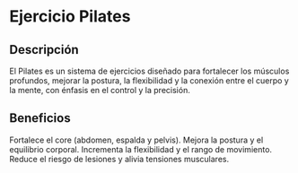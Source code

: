 # Ejercicio Pilates

## Descripción
El Pilates es un sistema de ejercicios diseñado para fortalecer los músculos profundos, mejorar la postura, la flexibilidad y la conexión entre el cuerpo y la mente, con énfasis en el control y la precisión.

## Beneficios
Fortalece el core (abdomen, espalda y pelvis).
Mejora la postura y el equilibrio corporal.
Incrementa la flexibilidad y el rango de movimiento.
Reduce el riesgo de lesiones y alivia tensiones musculares.